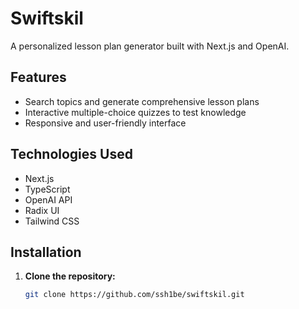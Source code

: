 # Swiftskil

A personalized lesson plan generator built with Next.js and OpenAI.

## Features

- Search topics and generate comprehensive lesson plans
- Interactive multiple-choice quizzes to test knowledge
- Responsive and user-friendly interface

## Technologies Used

- Next.js
- TypeScript
- OpenAI API
- Radix UI
- Tailwind CSS

## Installation

1. **Clone the repository:**

   ```bash
   git clone https://github.com/ssh1be/swiftskil.git
